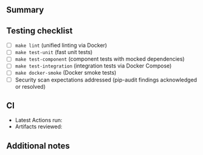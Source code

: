 ## Summary

<!-- Provide a concise description of the changes and reference related docs/issues. -->

## Testing checklist

-  [ ] `make lint` (unified linting via Docker)
-  [ ] `make test-unit` (fast unit tests)
-  [ ] `make test-component` (component tests with mocked dependencies)
-  [ ] `make test-integration` (integration tests via Docker Compose)
-  [ ] `make docker-smoke` (Docker smoke tests)
-  [ ] Security scan expectations addressed (pip-audit findings acknowledged or resolved)

## CI

-  Latest Actions run: <!-- paste URL when available -->
-  Artifacts reviewed: <!-- pytest-log, docker-smoke-artifacts, pip-audit-reports -->

## Additional notes

<!-- Call out follow-up work, manual validation, or documentation updates. -->
